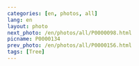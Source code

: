 ```yaml
---
categories: [en, photos, all]
lang: en
layout: photo
next_photo: /en/photos/all/P0000098.html
picname: P0000134
prev_photo: /en/photos/all/P0000156.html
tags: [Tree]
---
```

